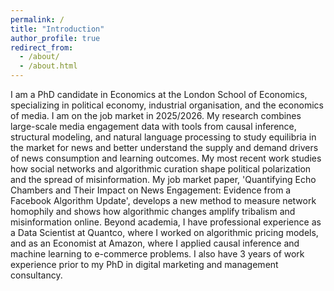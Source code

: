 ```yaml
---
permalink: /
title: "Introduction"
author_profile: true
redirect_from: 
  - /about/
  - /about.html
---
```

I am a PhD candidate in Economics at the London School of Economics, specializing in political economy, industrial organisation, and the economics of media. I am on the job market in 2025/2026. My research combines large-scale media engagement data with tools from causal inference, structural modeling, and natural language processing to study equilibria in the market for news and better understand the supply and demand drivers of news consumption and learning outcomes. My most recent work studies how social networks and algorithmic curation shape political polarization and the spread of misinformation. My job market paper, 'Quantifying Echo Chambers and Their Impact on News Engagement: Evidence from a Facebook Algorithm Update', develops a new method to measure network homophily and shows how algorithmic changes amplify tribalism and misinformation online. Beyond academia, I have professional experience as a Data Scientist at Quantco, where I worked on algorithmic pricing models, and as an Economist at Amazon, where I applied causal inference and machine learning to e-commerce problems. I also have 3 years of work experience prior to my PhD in digital marketing and management consultancy.
